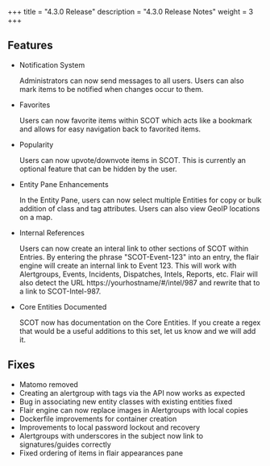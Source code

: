 +++
title = "4.3.0 Release"
description = "4.3.0 Release Notes"
weight = 3
+++

## Features 

* Notification System
    
    Administrators can now send messages to all users. 
    Users can also mark items to be notified when changes occur to them.

* Favorites

    Users can now favorite items within SCOT which acts like a bookmark and allows for easy navigation back to favorited items.

* Popularity

    Users can now upvote/downvote items in SCOT. This is currently an optional feature that can be hidden by the user.
    
* Entity Pane Enhancements

    In the Entity Pane, users can now select multiple Entities for copy or bulk addition of class and tag attributes.  Users can also view GeoIP locations on a map.

* Internal References
    
    Users can now create an interal link to other sections of SCOT within Entries.  By entering the phrase "SCOT-Event-123" into an entry, the flair engine will create an internal link to Event 123.  This will work with Alertgroups, Events, Incidents, Dispatches, Intels, Reports, etc.  Flair will also detect the URL https://yourhostname/#/intel/987 and rewrite that to a link to SCOT-Intel-987.

* Core Entities Documented

    SCOT now has documentation on the Core Entities.  If you create a regex that would be a useful additions to this set, let us know and we will add it.


## Fixes

* Matomo removed
* Creating an alertgroup with tags via the API now works as expected
* Bug in associating new entity classes with existing entities fixed
* Flair engine can now replace images in Alertgroups with local copies
* Dockerfile improvements for container creation
* Improvements to local password lockout and recovery
* Alertgroups with underscores in the subject now link to signatures/guides correctly
* Fixed ordering of items in flair appearances pane
